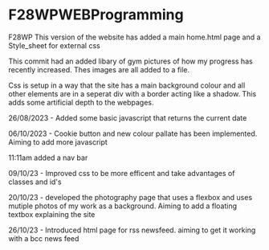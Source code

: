 # F28WPWEBProgramming

F28WP
This version of the website has added a main home.html page and a Style_sheet for external css

This commit had an added libary of gym pictures of how my progress has recently increased. Thes images are all added to a file.

Css is setup in a way that the site has a main background colour and all other elements are in a seperat div with a border acting like a shadow. This adds some artificial depth to the webpages.

26/08/2023 - Added some basic javascript that returns the current date

06/10/2023 - Cookie button and new colour pallate has been implemented. Aiming to add more javascript

11:11am added a nav bar

09/10/23 - Improved css to be more efficent and take advantages of classes and id's

20/10/23 - developed the photography page that uses a flexbox and uses mutiple photos of my work as a background. Aiming to add a floating textbox explaining the site

26/10/23 - Introduced html page for rss newsfeed. aiming to get it working with a bcc news feed
